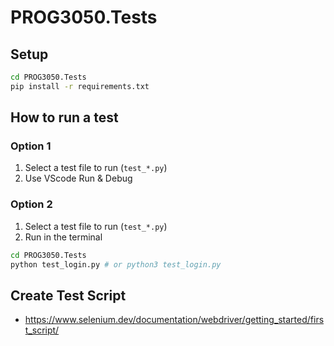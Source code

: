 # PROG3050.Tests
## Setup
```bash
cd PROG3050.Tests
pip install -r requirements.txt
```

## How to run a test
### Option 1
1. Select a test file to run (`test_*.py`)
2. Use VScode Run & Debug

### Option 2
1. Select a test file to run (`test_*.py`)
2. Run in the terminal
```bash
cd PROG3050.Tests
python test_login.py # or python3 test_login.py 
```

## Create Test Script
* https://www.selenium.dev/documentation/webdriver/getting_started/first_script/